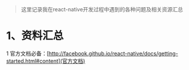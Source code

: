 > 这里记录我在react-native开发过程中遇到的各种问题及相关资源汇总

# 1、资料汇总 

1 官方文档必备：[http://facebook.github.io/react-native/docs/getting-started.html#content](官方文档)
